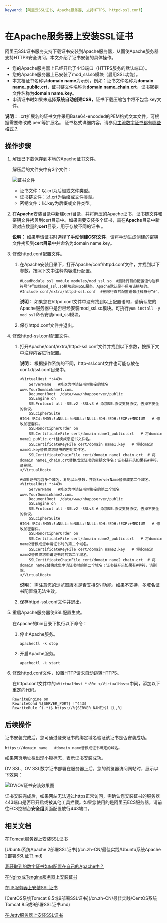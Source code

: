 ```yaml
---
keyword: [阿里云SSL证书, Apache服务器, 支持HTTPS, httpd-ssl.conf]
---
```


# 在Apache服务器上安装SSL证书

阿里云SSL证书服务支持下载证书安装到Apache服务器，从而使Apache服务器支持HTTPS安全访问。本文介绍了证书安装的具体操作。

-   您的Apache服务器上已经开启了443端口（HTTPS服务的默认端口）。
-   您的Apache服务器上已安装了mod\_ssl.so模块（启用SSL功能）。
-   本文档证书名称以**domain name**为示例，例如：证书文件名称为**domain name\_public.crt**，证书链文件名称为**domain name\_chain.crt**，证书密钥文件名称为**domain name.key**。
-   申请证书时如果未选择**系统自动创建CSR**，证书下载压缩包中将不包含.key文件。

**说明：** .crt扩展名的证书文件采用Base64-encoded的PEM格式文本文件，可根据需要修改成.pem等扩展名。 证书格式详细内容，请参见[主流数字证书都有哪些格式？](/cn.zh-CN/产品简介/常见问题/主流数字证书都有哪些格式？.md)

## 操作步骤

1.  解压已下载保存到本地的Apache证书文件。

    解压后的文件夹中有3个文件：

    ![证书文件](https://static-aliyun-doc.oss-cn-hangzhou.aliyuncs.com/assets/img/zh-CN/1154972951/p33689.png)

    -   证书文件：以.crt为后缀或文件类型。
    -   证书链文件：以.crt为后缀或文件类型。
    -   密钥文件：以.key为后缀或文件类型。
2.  在**Apache**安装目录中新建cert目录，并将解压的Apache证书、证书链文件和密钥文件拷贝到cert目录中。如果需要安装多个证书，需在**Apache**目录中新建对应数量的**cert**目录，用于存放不同的证书 。

    **说明：** 如果申请证书时选择了**手动创建CSR文件**，请将手动生成创建的密钥文件拷贝到**cert目录**中并命名为domain name.key。

3.  修改httpd.conf配置文件。

    1.  在Apache安装目录下，打开Apache/conf/httpd.conf文件，并找到以下参数，按照下文中注释内容进行配置。

        ```
        #LoadModule ssl_module modules/mod_ssl.so  #删除行首的配置语句注释符号“#”加载mod_ssl.so模块启用SSL服务，Apache默认是不启用该模块的。
        #Include conf/extra/httpd-ssl.conf  #删除行首的配置语句注释符号“#”。                 
        ```

        **说明：** 如果您在httpd.conf文件中没有找到以上配置语句，请确认您的Apache服务器中是否已经安装mod\_ssl.so模块。可执行`yum install -y mod_ssl`命令安装mod\_ssl模块。

    2.  保存httpd.conf文件并退出。

4.  修改httpd-ssl.conf配置文件。

    1.  打开Apache/conf/extra/httpd-ssl.conf文件并找到以下参数，按照下文中注释内容进行配置。

        **说明：** 根据操作系统的不同，http-ssl.conf文件也可能存放在conf.d/ssl.conf目录中。

        ```
        <VirtualHost *:443>     
            ServerName   #修改为申请证书时绑定的域名www.YourDomainName1.com。                    
            DocumentRoot  /data/www/hbappserver/public          
            SSLEngine on   
            SSLProtocol all -SSLv2 -SSLv3 # 添加SSL协议支持协议，去掉不安全的协议。
            SSLCipherSuite HIGH:!RC4:!MD5:!aNULL:!eNULL:!NULL:!DH:!EDH:!EXP:+MEDIUM   # 修改加密套件。
            SSLHonorCipherOrder on
            SSLCertificateFile cert/domain name1_public.crt   # 将domain name1_public.crt替换成您证书文件名。
            SSLCertificateKeyFile cert/domain name1.key   # 将domain name1.key替换成您证书的密钥文件名。
            SSLCertificateChainFile cert/domain name1_chain.crt  # 将domain name1_chain.crt替换成您证书的密钥文件名；证书链开头如果有#字符，请删除。
        </VirtualHost>
        
        #如果证书包含多个域名，复制以上参数，并将ServerName替换成第二个域名。 
        <VirtualHost *:443>     
            ServerName   #修改为申请证书时绑定的第二个域名www.YourDomainName2.com。                    
            DocumentRoot  /data/www/hbappserver/public          
            SSLEngine on   
            SSLProtocol all -SSLv2 -SSLv3 # 添加SSL协议支持协议，去掉不安全的协议。
            SSLCipherSuite HIGH:!RC4:!MD5:!aNULL:!eNULL:!NULL:!DH:!EDH:!EXP:+MEDIUM   # 修改加密套件。
            SSLHonorCipherOrder on
            SSLCertificateFile cert/domain name2_public.crt   # 将domain name2替换成您申请证书时的第二个域名。
            SSLCertificateKeyFile cert/domain name2.key   # 将domain name2替换成您申请证书时的第二个域名。
            SSLCertificateChainFile cert/domain name2_chain.crt  # 将domain name2替换成您申请证书时的第二个域名；证书链开头如果有#字符，请删除。
        </VirtualHost>
        ```

        **说明：** 需注意您的浏览器版本是否支持SNI功能。如果不支持，多域名证书配置将无法生效。

    2.  保存httpd-ssl.conf文件并退出。

5.  重启Apache服务器使SSL配置生效。

    在Apache的bin目录下执行以下命令：

    1.  停止Apache服务。

        ```
        apachectl -k stop
        ```

    2.  开启Apache服务。

        ```
        apachectl -k start
        ```

6.  修改httpd.conf文件，设置HTTP请求自动跳转HTTPS。

    在httpd.conf文件中的`<VirtualHost *:80> </VirtualHost>`中间，添加以下重定向代码。

    ```
    RewriteEngine on
    RewriteCond %{SERVER_PORT} !^443$
    RewriteRule ^(.*)$ https://%{SERVER_NAME}$1 [L,R]
    ```


## 后续操作

证书安装完成后，您可通过登录证书的绑定域名验证该证书是否安装成功。

```
https://domain name   #domain name替换成证书绑定的域名。
```

如果网页地址栏出现小锁标志，表示证书安装成功。

DV SSL、OV SSL数字证书部署在服务器上后，您的浏览器访问网站时，展示以下效果：

![DV/OV证书安装效果图](https://static-aliyun-doc.oss-cn-hangzhou.aliyuncs.com/assets/img/zh-CN/9328588951/p108043.png)

证书安装完成后，如果网站无法通过https正常访问，需确认您安装证书的服务器443端口是否已开启或被其他工具拦截。如果您使用的是阿里云ECS服务器，请前往ECS控制台**安全组**页面配置放行443端口。

## 相关文档

[在Tomcat服务器上安装SSL证书](/cn.zh-CN/证书下载和安装/Tomcat服务器安装SSL证书/安装PFX格式证书.md)

[Ubuntu系统Apache 2部署SSL证书](/cn.zh-CN/最佳实践/Ubuntu系统Apache 2部署SSL证书.md)

[我获取到的数字证书如何配置在自己的Apache中？]()

[在Nginx或Tengine服务器上安装证书](/cn.zh-CN/证书下载和安装/在Nginx或Tengine服务器上安装证书.md)

[在IIS服务器上安装SSL证书](/cn.zh-CN/证书下载和安装/在IIS服务器上安装SSL证书.md)

[CentOS系统Tomcat 8.5或9部署SSL证书](/cn.zh-CN/最佳实践/CentOS系统Tomcat 8.5或9部署SSL证书.md)

[在Jetty服务器上安装SSL证书](/cn.zh-CN/证书下载和安装/在Jetty服务器上安装SSL证书.md)

